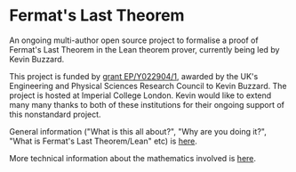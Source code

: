 # Fermat's Last Theorem

An ongoing multi-author open source project to formalise a proof of Fermat's Last Theorem in the Lean theorem prover, currently being led by Kevin Buzzard.

This project is funded by [grant EP/Y022904/1](https://gow.epsrc.ukri.org/NGBOViewGrant.aspx?GrantRef=EP/Y022904/1), awarded by the UK's Engineering and Physical Sciences Research Council to Kevin Buzzard. The project is hosted at Imperial College London. Kevin would like to extend many many thanks to both of these institutions for their ongoing support of this nonstandard project.

General information ("What is this all about?", "Why are you doing it?", "What is Fermat's Last Theorem/Lean" etc) is [here](GENERAL.md).

More technical information about the mathematics involved is [here](TODO).
